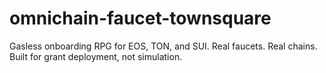 # omnichain-faucet-townsquare
Gasless onboarding RPG for EOS, TON, and SUI. Real faucets. Real chains. Built for grant deployment, not simulation.
